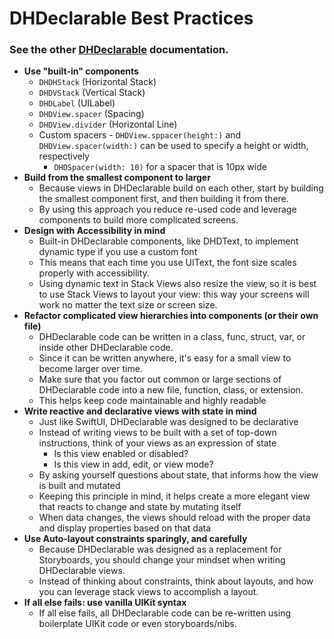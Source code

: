 # DHDeclarable Best Practices
### See the  other [DHDeclarable](index.md) documentation.

* **Use "built-in" components**
    * `DHDHStack` (Horizontal Stack)
    * `DHDVStack` (Vertical Stack)
    * `DHDLabel` (UILabel)
    * `DHDView.spacer` (Spacing)
    * `DHDView.divider​​​​​​​` (Horizontal Line)
    * Custom spacers - `DHDView.sppacer(height:)` and `DHDView.spacer(width:)` can be used to specify a height or width, respectively
        * `DHDSpacer(width: 10)` for a spacer that is 10px wide
* **Build from the smallest component to larger**
    * Because views in DHDeclarable build on each other, start by building the smallest component first, and then building it from there.
    * By using this approach you reduce re-used code and leverage components to build more complicated screens.
* **Design with Accessibility in mind**
    * Built-in DHDeclarable components, like DHDText, to implement dynamic type if you use a custom font
    * This means that each time you use UIText, the font size scales properly with accessibility.
    * Using dynamic text in Stack Views also resize the view, so it is best to use Stack Views to layout your view: this way your screens will work no matter the text size or screen size.
* **Refactor complicated view hierarchies into components (or their own file)**
    * DHDeclarable code can be written in a class, func, struct, var, or inside other DHDeclarable code.
    * Since it can be written anywhere, it's easy for a small view to become larger over time.
    * Make sure that you factor out common or large sections of DHDeclarable code into a new file, function, class, or extension.
    * This helps keep code maintainable and highly readable
* **Write reactive and declarative views with state in mind**
    * Just like SwiftUI, DHDeclarable was designed to be declarative
    * Instead of writing views to be built with a set of top-down instructions, think of your views as an expression of state
        * Is this view enabled or disabled?
        * Is this view in add, edit, or view mode?
    * By asking yourself questions about state, that informs how the view is built and mutated
    * Keeping this principle in mind, it helps create a more elegant view that reacts to change and state by mutating itself
    * When data changes, the views should reload with the proper data and display properties based on that data
* **Use Auto-layout constraints sparingly, and carefully**
    * Because DHDeclarable was designed as a replacement for Storyboards, you should change your mindset when writing DHDeclarable views.
    * Instead of thinking about constraints, think about layouts, and how you can leverage stack views to accomplish a layout.
* **If all else fails: use vanilla UIKit syntax**
    * If all else fails, all DHDeclarable code can be re-written using boilerplate UIKit code or even storyboards/nibs.
